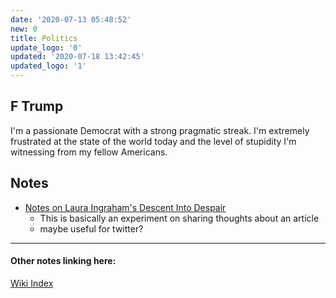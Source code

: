 ```yaml
---
date: '2020-07-13 05:48:52'
new: 0
title: Politics
update_logo: '0'
updated: '2020-07-18 13:42:45'
updated_logo: '1'
---
```

## F Trump
I'm a passionate Democrat with a strong pragmatic streak. I'm extremely
frustrated at the state of the world today and the level of stupidity I'm
witnessing from my fellow Americans.

## Notes
* [Notes on Laura Ingraham's Descent Into Despair](/Notes-on-Laura-Ingraham's-Descent-Into-Despair)
  * This is basically an experiment on sharing thoughts about an article
  * maybe useful for twitter?

---
#### Other notes linking here:

[Wiki Index](/index/)
